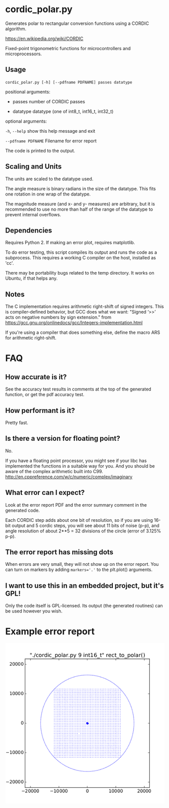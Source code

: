 cordic_polar.py
===============

Generates polar to rectangular conversion functions using a CORDIC algorithm.

https://en.wikipedia.org/wiki/CORDIC

Fixed-point trigonometric functions for microcontrollers and microprocessors.

Usage
-----

`cordic_polar.py [-h] [--pdfname PDFNAME] passes datatype`

positional arguments:

* passes             number of CORDIC passes

* datatype           datatype (one of int8_t, int16_t, int32_t)

optional arguments:

  `-h`, `--help`       show this help message and exit

  `--pdfname PDFNAME`  Filename for error report

The code is printed to the output.

Scaling and Units
-----------------
The units are scaled to the datatype used.

The angle measure is binary radians in the size of the datatype. This fits one rotation in one wrap of the datatype.

The magnitude measure (and x- and y- measures) are arbitrary, but it is recommended to use no more than half of the range of the datatype to prevent internal overflows.

Dependencies
------------

Requires Python 2.  If making an error plot, requires matplotlib.

To do error testing, this script compiles its output and runs the code as a subprocess.  This requires a working C compiler on the host, installed as 'cc'.

There may be portability bugs related to the temp directory. It works on Ubuntu, if that helps any.

Notes
-----

The C implementation requires arithmetic right-shift of signed integers. This is compiler-defined behavior, but GCC does what we want: "Signed ‘>>’ acts on negative numbers by sign extension." from https://gcc.gnu.org/onlinedocs/gcc/Integers-implementation.html

If you're using a compiler that does something else, define the macro ARS for arithmetic right-shift.

FAQ
===

How accurate is it?
-------------------

See the accuracy test results in comments at the top of the
generated function, or get the pdf accuracy test.

How performant is it?
---------------------

Pretty fast.

Is there a version for floating point?
--------------------------------------

No.

If you have a floating point processor, you might see if your libc has implemented the functions in a suitable way for you.  And you should be aware of the complex arithmetic built into C99. http://en.cppreference.com/w/c/numeric/complex/imaginary

What error can I expect?
------------------------

Look at the error report PDF and the error summary comment in the generated code.

Each CORDIC step adds about one bit of resolution, so if you are using 16-bit output and 5 cordic steps, you will see about 11 bits of noise (p-p), and angle resolution of about 2**5 = 32 divisions of the circle (error of 3.125% p-p).

The error report has missing dots
---------------------------------

When errors are very small, they will not show up on the error report. You can turn on markers by adding `markers='.'` to the plt.plot() arguments.

I want to use this in an embedded project, but it's GPL!
--------------------------------------------------------

Only the code itself is GPL-licensed. Its output (the generated routines) can be used however you wish.

Example error report
====================

![example error plot](err.png)

